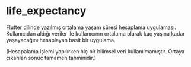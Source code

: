 # life_expectancy

Flutter dilinde yazılmış ortalama yaşam süresi hesaplama uygulaması. Kullanıcıdan aldığı veriler ile kullanıcının ortalama olarak kaç yaşına kadar yaşayacağını hesaplayan basit bir uygulama.

(Hesapalama işlemi yapılırken hiç bir bilimsel veri kullanılmamıştır. Ortaya çıkarılan sonuç tamamen tahminidir.)

